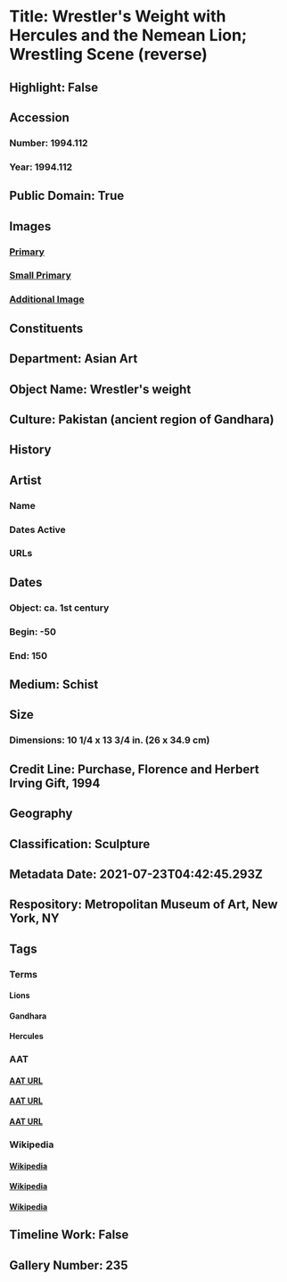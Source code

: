 # Title: Wrestler's Weight with Hercules and the Nemean Lion; Wrestling Scene (reverse)
## Highlight: False
## Accession
### Number: 1994.112
### Year: 1994.112
## Public Domain: True
## Images
### [Primary](https://images.metmuseum.org/CRDImages/as/original/DP123342.jpg)
### [Small Primary](https://images.metmuseum.org/CRDImages/as/web-large/DP123342.jpg)
### [Additional Image](https://images.metmuseum.org/CRDImages/as/original/DP123343.jpg)
## Constituents
## Department: Asian Art
## Object Name: Wrestler's weight
## Culture: Pakistan (ancient region of Gandhara)
## History
## Artist
### Name
### Dates Active
### URLs
## Dates
### Object: ca. 1st century
### Begin: -50
### End: 150
## Medium: Schist
## Size
### Dimensions: 10 1/4 x 13 3/4 in. (26 x 34.9 cm)
## Credit Line: Purchase, Florence and Herbert Irving Gift, 1994
## Geography
## Classification: Sculpture
## Metadata Date: 2021-07-23T04:42:45.293Z
## Respository: Metropolitan Museum of Art, New York, NY
## Tags
### Terms
#### Lions
#### Gandhara
#### Hercules
### AAT
#### [AAT URL](http://vocab.getty.edu/page/aat/300310388)
#### [AAT URL](http://vocab.getty.edu/page/aat/300018889)
#### [AAT URL](http://vocab.getty.edu/page/ia/901000042)
### Wikipedia
#### [Wikipedia]()
#### [Wikipedia]()
#### [Wikipedia]()
## Timeline Work: False
## Gallery Number: 235